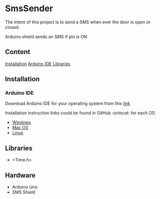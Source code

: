 # SmsSender

The intent of this project is to send a SMS when ever the door is open or closed.

Arduino shield sends an SMS if pin is ON

## Content

[Installation](#Installation)
[Arduino IDE](#Arduino_IDE)
[Libraries](#Libraries)

## Installation

### Arduino IDE

Download Arduino IDE for your operating system from this [link](https://www.arduino.cc/en/Main/Software)

Installation instruction links could be found in GitHub :octocat: for each OS:

- [Windows](https://www.arduino.cc/en/Guide/Windows)
- [Mac OS](https://www.arduino.cc/en/Guide/MacOSX)
- [Linux](https://www.arduino.cc/en/Guide/Linux)

## Libraries

- <Time.h>

## Hardware

- Arduino Uno
- SMS Shield

